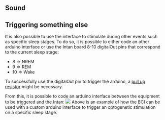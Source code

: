 ## Sound

## Triggering something else

It is also possible to use the interface to stimulate during other events such as specific sleep stages. To do so, it is possible to either code an other arduino interface or use the Intan board 8-10 digitalOut pins that correspond to the current sleep stage:
* 8 => NREM
* 9 => REM
* 10 => Wake

To successfully use the digitalOut pin to trigger the arduino, a [pull up resistor](https://learn.sparkfun.com/tutorials/pull-up-resistors) might be necessary.

From this, it is possible to code an arduino interface between the equipment to be triggered and the Intan:
![](https://user-images.githubusercontent.com/41677251/43254358-82d299c4-90c7-11e8-8118-0aadf1c78002.PNG)
Above is an example of how the BCI can be used with a custom arduino interface to trigger an optogenetic stimulation on a specific sleep stage.